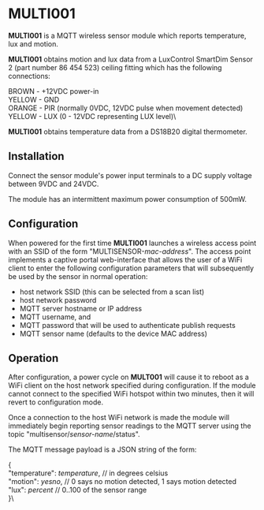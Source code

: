 # MULTI001
 
__MULTI001__ is a MQTT wireless sensor module which reports temperature,
lux and motion.

__MULTI001__ obtains motion and lux data from a LuxControl SmartDim Sensor 2
(part number 86 454 523) ceiling fitting which has the following connections:

BROWN  - +12VDC power-in\
YELLOW - GND\
ORANGE - PIR (normally 0VDC, 12VDC pulse when movement detected)\
YELLOW - LUX (0 - 12VDC representing LUX level)\
 
__MULTI001__ obtains temperature data from a DS18B20 digital thermometer.

## Installation

Connect the sensor module's power input terminals to a DC supply
voltage between 9VDC and 24VDC.

The module has an intermittent maximum power consumption of 500mW.

## Configuration

When powered for the first time __MULTI001__ launches a wireless access
point with an SSID of the form "MULTISENSOR-*mac-address*".
The access point implements a captive portal web-interface that allows
the user of a WiFi client to enter the following configuration parameters
that will subsequently be used by the sensor in normal operation:

* host network SSID (this can be selected from a scan list)
* host network password
* MQTT server hostname or IP address
* MQTT username, and
* MQTT password that will be used to authenticate publish requests
* MQTT sensor name (defaults to the device MAC address)

## Operation

After configuration, a power cycle on __MULT001__ will cause it to
reboot as a WiFi client on the host network specified during
configuration.
If the module cannot connect to the specified WiFi hotspot within two
minutes, then it will revert to configuration mode.

Once a connection to the host WiFi network is made the module will
immediately begin reporting sensor readings to the MQTT server using the
topic "multisensor/*sensor-name*/status".

The MQTT message payload is a JSON string of the form:

{\
  "temperature": *temperature*, // in degrees celsius\
  "motion": *yesno*, // 0 says no motion detected, 1 says motion detected\
  "lux": *percent* // 0..100 of the sensor range\
}\
